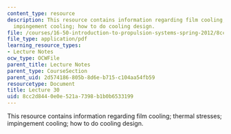 ```yaml
---
content_type: resource
description: This resource contains information regarding film cooling; thermal stresses;
  impingement cooling; how to do cooling design.
file: /courses/16-50-introduction-to-propulsion-systems-spring-2012/8cc2d8440e0e521a7398b1b0b6533199_MIT16_50S12_lec30.pdf
file_type: application/pdf
learning_resource_types:
- Lecture Notes
ocw_type: OCWFile
parent_title: Lecture Notes
parent_type: CourseSection
parent_uid: 2d574186-805b-8d6e-b715-c104aa54fb59
resourcetype: Document
title: Lecture 30
uid: 8cc2d844-0e0e-521a-7398-b1b0b6533199
---
```

This resource contains information regarding film cooling; thermal stresses; impingement cooling; how to do cooling design.

